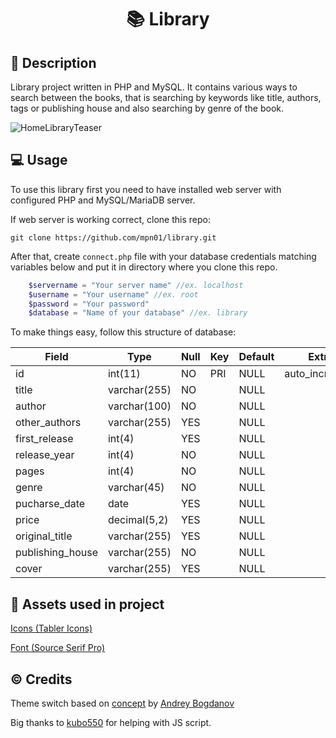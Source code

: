 # <p align="center"> 📚 Library️ </p>

## 📖 Description
Library project written in PHP and MySQL. It contains various ways to search between the books, that is searching by keywords like title, authors, tags or publishing house and also searching by genre of the book.


![HomeLibraryTeaser](https://raw.githubusercontent.com/mpn01/home-library/master/README/videos/teaser.gif)

## 💻 Usage 
To use this library first you need to have installed web server with configured PHP and MySQL/MariaDB server.

If web server is working correct, clone this repo:

```git
git clone https://github.com/mpn01/library.git
```

After that, create `connect.php` file with your database credentials matching variables below and put it in directory where you clone this repo.

```php
    $servername = "Your server name" //ex. localhost
    $username = "Your username" //ex. root
    $password = "Your password" 
    $database = "Name of your database" //ex. library
```

To make things easy, follow this structure of database:

| Field            | Type         | Null | Key | Default | Extra          |
|------------------|--------------|------|-----|---------|----------------|
| id               | int(11)      | NO   | PRI | NULL    | auto_increment |
| title            | varchar(255) | NO   |     | NULL    |                |
| author           | varchar(100) | NO   |     | NULL    |                |
| other_authors    | varchar(255) | YES  |     | NULL    |                |
| first_release    | int(4)       | YES  |     | NULL    |                |
| release_year     | int(4)       | NO   |     | NULL    |                |
| pages            | int(4)       | NO   |     | NULL    |                |
| genre            | varchar(45)  | NO   |     | NULL    |                |
| pucharse_date    | date         | YES  |     | NULL    |                |
| price            | decimal(5,2) | YES  |     | NULL    |                |
| original_title   | varchar(255) | YES  |     | NULL    |                |
| publishing_house | varchar(255) | NO   |     | NULL    |                |
| cover            | varchar(255) | YES  |     | NULL    |                |


## 🎨 Assets used in project
[Icons (Tabler Icons)](https://tabler-icons.io/)

[Font (Source Serif Pro)](https://fonts.google.com/specimen/Source+Serif+Pro)

## ©️ Credits
Theme switch based on [concept](https://dribbble.com/shots/6844698-Dark-theme-switch-animation) by [Andrey Bogdanov](https://dribbble.com/bgdnv)

Big thanks to [kubo550](https://github.com/kubo550/) for helping with JS script.
